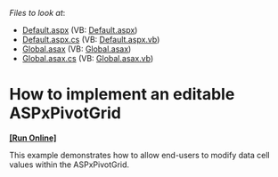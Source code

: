 <!-- default file list -->
*Files to look at*:

* [Default.aspx](./CS/Q240884/Default.aspx) (VB: [Default.aspx](./VB/Q240884/Default.aspx))
* [Default.aspx.cs](./CS/Q240884/Default.aspx.cs) (VB: [Default.aspx.vb](./VB/Q240884/Default.aspx.vb))
* [Global.asax](./CS/Q240884/Global.asax) (VB: [Global.asax](./VB/Q240884/Global.asax))
* [Global.asax.cs](./CS/Q240884/Global.asax.cs) (VB: [Global.asax.vb](./VB/Q240884/Global.asax.vb))
<!-- default file list end -->
# How to implement an editable ASPxPivotGrid
<!-- run online -->
**[[Run Online]](https://codecentral.devexpress.com/e1949/)**
<!-- run online end -->


<p>This example demonstrates how to allow end-users to modify data cell values within the ASPxPivotGrid.</p>

<br/>


